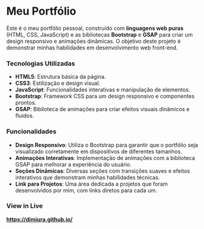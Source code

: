 # Meu Portfólio

Este é o meu portfólio pessoal, construído com **linguagens web puras** (HTML, CSS, JavaScript) e as bibliotecas **Bootstrap** e **GSAP** para criar um design responsivo e animações dinâmicas. O objetivo deste projeto é demonstrar minhas habilidades em desenvolvimento web front-end.

### Tecnologias Utilizadas

- **HTML5**: Estrutura básica da página.
- **CSS3**: Estilização e design visual.
- **JavaScript**: Funcionalidades interativas e manipulação de elementos.
- **Bootstrap**: Framework CSS para um design responsivo e componentes prontos.
- **GSAP**: Biblioteca de animações para criar efeitos visuais dinâmicos e fluidos.

### Funcionalidades

- **Design Responsivo**: Utiliza o Bootstrap para garantir que o portfólio seja visualizado corretamente em dispositivos de diferentes tamanhos.
- **Animações Interativas**: Implementação de animações com a biblioteca GSAP para melhorar a experiência do usuário.
- **Seções Dinâmicas**: Diversas seções com transições suaves e efeitos interativos que demonstram minhas habilidades técnicas.
- **Link para Projetos**: Uma área dedicada a projetos que foram desenvolvidos por mim, com links diretos para cada um.

### View in Live

**https://dimiura.github.io/**
